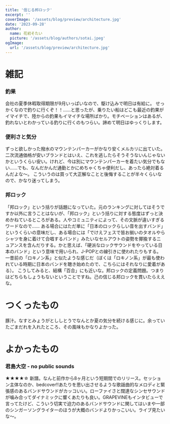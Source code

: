 ```yaml
---
title: '信じる邦ロック'
excerpt: ''
coverImage: '/assets/blog/preview/architecture.jpg'
date: '2023-09-28'
author:
  name: 花初そたい
  picture: '/assets/blog/authors/sotai.jpeg'
ogImage:
  url: '/assets/blog/preview/architecture.jpg'
---
```

# 雑記
### 釣果
会社の夏季休暇取得期限が9月いっぱいなので、駆け込みで明日は有給に。
せっかくなので釣りに行くぞ！！……と思ったが、乗りたい船はどこも最近の釣果がイマイチで、陸からの釣果もイマイチな場所ばかり。モチベーションはあるが、釣れないとわかっている釣りに行くのもつらい。諦めて明日はゆっくりします。

### 便利さと気分
ずっと欲しかった撥水のマウンテンパーカーがかなり安くメルカリに出ていた。二次流通価格が安いブランドとはいえ、これを逃したらそうそうないんじゃないかというくらい安い。けれど、今は別にマウンテンパーカーを着たい気分でもない……でも、なんだかんだ通勤とかにめちゃくちゃ便利だし、あったら絶対着るんだよな～。
こういうのは買って大正解なことと後悔することが半々くらいなので、かなり迷ってしまう。

### 邦ロック
「邦ロック」という括りが話題になっていた。元のランキングに対してはそうですか以外に言うことはないが、「邦ロック」という括りに対する態度はずっと決めかねているところがある。人やコミュニティによって、その文脈が違いすぎるワードなので……
ある場合にはただ単に「日本のロックらしい音を出すバンド」というくらいの意味だし、ある場合には「でけえフェスで皆お揃いのタオルやらシャツを身に着けて合唱するバンド」みたいなセルアウトの姿勢を揶揄するニュアンスを含んだりする。かと思えば、「硬派なロックサウンドをやっている日本のバンド」という意味で用いられ、J-POPとの線引きに使われたりもする。一昔前の「ロキノン系」と似たような感じだ（ぼくは「ロキノン系」が最も使われている時期に日本のバンドを聴き始めたので、こちらにはそれなりに愛着がある）。
こうしてみると、結構「百合」にも近いな。邦ロックの定義問題。つまりはどちらもしょうもないということですね。己の信じる邦ロックを貫いたらええな。

# つくったもの
豚汁。なすとみょうがとししとうでなんとか夏の気分を続ける感じに。余っていたごまだれを入れたところ、その風味もかなりよかった。

# よかったもの
### 君島大空 - no public sounds
★★★★☆
新譜。なんと前作から8ヶ月という短期間でのリリース。セッション主体なのか、bedcover!!あたりを思い出させるような歌謡曲的なメロディと緊張感のあるバンドサウンドがカッコいい。ローファイさと闊達なシンセサウンドが噛み合ってダイナミックに響くあたりも良い。GRAPEVINEもインタビューで言ってたけど、こういう切実で迫力のあるバンドサウンドに関してはいまや一部のシンガーソングライターのほうが大概のバンドよりかっこいい。ライブ見たいな～。
